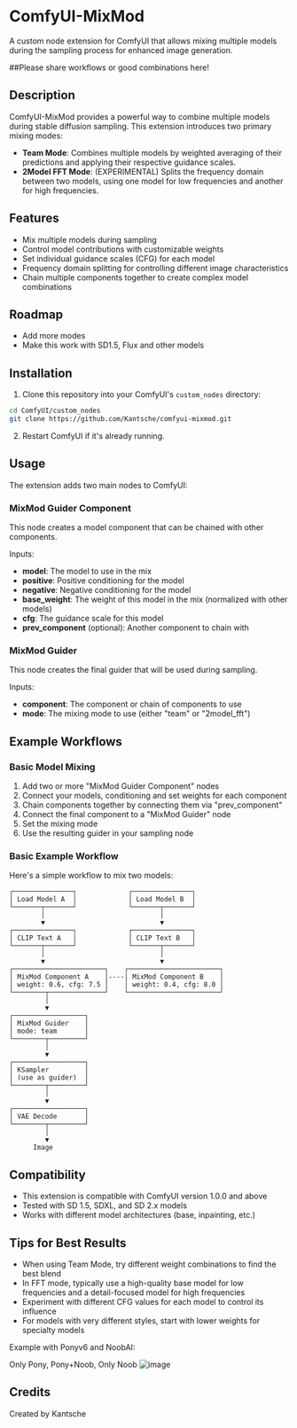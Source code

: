 # ComfyUI-MixMod

A custom node extension for ComfyUI that allows mixing multiple models during the sampling process for enhanced image generation.

##Please share workflows or good combinations here!

## Description

ComfyUI-MixMod provides a powerful way to combine multiple models during stable diffusion sampling. This extension introduces two primary mixing modes:

- **Team Mode**: Combines multiple models by weighted averaging of their predictions and applying their respective guidance scales.
- **2Model FFT Mode**: (EXPERIMENTAL) Splits the frequency domain between two models, using one model for low frequencies and another for high frequencies.

## Features

- Mix multiple models during sampling
- Control model contributions with customizable weights
- Set individual guidance scales (CFG) for each model
- Frequency domain splitting for controlling different image characteristics
- Chain multiple components together to create complex model combinations

## Roadmap

- Add more modes
- Make this work with SD1.5, Flux and other models

## Installation

1. Clone this repository into your ComfyUI's `custom_nodes` directory:
```bash
cd ComfyUI/custom_nodes
git clone https://github.com/Kantsche/comfyui-mixmod.git
```

2. Restart ComfyUI if it's already running.

## Usage

The extension adds two main nodes to ComfyUI:

### MixMod Guider Component

This node creates a model component that can be chained with other components.

Inputs:
- **model**: The model to use in the mix
- **positive**: Positive conditioning for the model
- **negative**: Negative conditioning for the model
- **base_weight**: The weight of this model in the mix (normalized with other models)
- **cfg**: The guidance scale for this model
- **prev_component** (optional): Another component to chain with

### MixMod Guider

This node creates the final guider that will be used during sampling.

Inputs:
- **component**: The component or chain of components to use
- **mode**: The mixing mode to use (either "team" or "2model_fft")

## Example Workflows

### Basic Model Mixing

1. Add two or more "MixMod Guider Component" nodes
2. Connect your models, conditioning and set weights for each component
3. Chain components together by connecting them via "prev_component"
4. Connect the final component to a "MixMod Guider" node
5. Set the mixing mode
6. Use the resulting guider in your sampling node

### Basic Example Workflow

Here's a simple workflow to mix two models:

```
┌───────────────┐             ┌───────────────┐
│ Load Model A  │             │ Load Model B  │
└───────┬───────┘             └───────┬───────┘
        │                             │
        ▼                             ▼
┌───────────────┐             ┌───────────────┐
│ CLIP Text A   │             │ CLIP Text B   │
└───────┬───────┘             └───────┬───────┘
        │                             │
        ▼                             ▼
┌───────────────────────┐    ┌───────────────────────┐
│ MixMod Component A    │----│ MixMod Component B    │
│ weight: 0.6, cfg: 7.5 │    │ weight: 0.4, cfg: 8.0 │
└────────┬──────────────┘    └───────────────────────┘
         │
         ▼
┌──────────────────┐
│ MixMod Guider    │
│ mode: team       │
└────────┬─────────┘
         │
         ▼
┌──────────────────┐
│ KSampler         │
│ (use as guider)  │
└────────┬─────────┘
         │
         ▼
┌──────────────────┐
│ VAE Decode       │
└────────┬─────────┘
         │
         ▼
      Image
```

## Compatibility

- This extension is compatible with ComfyUI version 1.0.0 and above
- Tested with SD 1.5, SDXL, and SD 2.x models
- Works with different model architectures (base, inpainting, etc.)

## Tips for Best Results

- When using Team Mode, try different weight combinations to find the best blend
- In FFT mode, typically use a high-quality base model for low frequencies and a detail-focused model for high frequencies
- Experiment with different CFG values for each model to control its influence
- For models with very different styles, start with lower weights for specialty models

Example with Ponyv6 and NoobAI:

Only Pony, Pony+Noob, Only Noob
![image](https://github.com/user-attachments/assets/0108c1e4-bf3c-4060-9860-47ae8a52b627)


## Credits

Created by Kantsche

